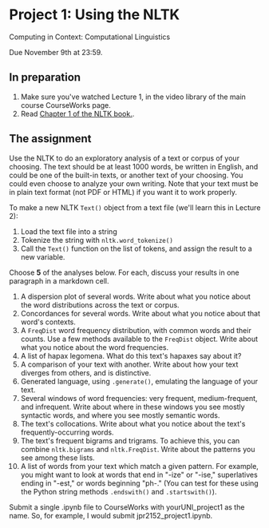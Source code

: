 # Project 1: Using the NLTK

Computing in Context: Computational Linguistics

Due November 9th at 23:59.

## In preparation

1. Make sure you've watched Lecture 1, in the video library of the main course CourseWorks page.
2. Read [Chapter 1 of the NLTK book.](http://www.nltk.org/book/ch01.html).

## The assignment

Use the NLTK to do an exploratory analysis of a text or corpus of your choosing. The text should be at least 1000 words, be written in English, and could be one of the built-in texts, or another text of your choosing. You could even choose to analyze your own writing. Note that your text must be in plain text format (not PDF or HTML) if you want it to work properly.

To make a new NLTK `Text()` object from a text file (we'll learn this in Lecture 2): 

1. Load the text file into a string
2. Tokenize the string with `nltk.word_tokenize()`
3. Call the `Text()` function on the list of tokens, and assign the result to a new variable.

Choose **5** of the analyses below. For each, discuss your results in one paragraph in a markdown cell. 

1. A dispersion plot of several words. Write about what you notice about the word distributions across the text or corpus. 
2. Concordances for several words. Write about what you notice about that word's contexts. 
3. A `FreqDist` word frequency distribution, with common words and their counts. Use a few methods available to the `FreqDist` object. Write about what you notice about the word frequencies.
4. A list of hapax legomena. What do this text's hapaxes say about it? 
5. A comparison of your text with another. Write about how your text diverges from others, and is distinctive. 
6. Generated language, using `.generate()`, emulating the language of your text.
7. Several windows of word frequencies: very frequent, medium-frequent, and infrequent. Write about where in these windows you see mostly syntactic words, and where you see mostly semantic words.
8. The text's collocations. Write about what you notice about the text's frequently-occurring words. 
9. The text's frequent bigrams and trigrams. To achieve this, you can combine `nltk.bigrams` and `nltk.FreqDist`. Write about the patterns you see among these lists.
10. A list of words from your text which match a given pattern. For example, you might want to look at words that end in "-ize" or "-ise," superlatives ending in "-est," or words beginning "ph-." (You can test for these using the Python string methods `.endswith()` and `.startswith()`). 

Submit a single .ipynb file to CourseWorks with yourUNI\_project1 as the name. So, for example, I would submit jpr2152\_project1.ipynb.
